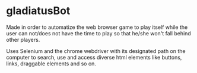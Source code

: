 # gladiatusBot

Made in order to automatize the web browser game to play itself while the user can not/does not have the time to play so that he/she won't fall behind other players.

Uses Selenium and the chrome webdriver with its designated path on the computer to search, use and access diverse html elements like buttons, links, draggable elements and so on.
 

